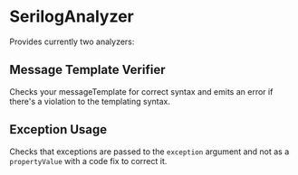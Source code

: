 # SerilogAnalyzer

Provides currently two analyzers:

## Message Template Verifier
Checks your messageTemplate for correct syntax and emits an error if there's a violation to the templating syntax.

## Exception Usage
Checks that exceptions are passed to the `exception` argument and not as a `propertyValue` with a code fix to correct it.
